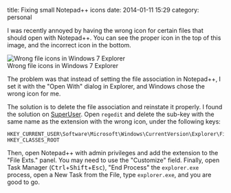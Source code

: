 title:  Fixing small Notepad++ icons
date:   2014-01-11 15:29
category: personal

I was recently annoyed by having the wrong icon for certain files that
should open with Notepad++. <!--more--> You can see the proper icon in the top of
this image, and the incorrect icon in the bottom.

![Wrong file icons in Windows 7 Explorer]({filename}/files/2014/01/wrong_icons.png)<br /> Wrong file icons in Windows 7 Explorer

The problem was that instead of setting the file association in Notepad++,
I set it with the "Open With" dialog in Explorer, and Windows chose the
wrong icon for me.

The solution is to delete the file association and reinstate it properly.
I found the solution on [SuperUser]. Open `regedit` and delete the sub-key
with the same name as the extension with the wrong icon, under the following
keys:

```registry
HKEY_CURRENT_USER\Software\Microsoft\Windows\CurrentVersion\Explorer\FileExts
HKEY_CLASSES_ROOT
```

Then, open Notepad++ with admin privileges and add the extension to the "File Exts."
panel. You may need to use the "Customize" field. Finally, open Task Manager
(<kbd>Ctrl</kbd>+<kbd>Shift</kbd>+<kbd>Esc</kbd>), "End Process" the `explorer.exe`
process, open a New Task from the File, type `explorer.exe`, and you are good to go.

[SuperUser]: http://superuser.com/questions/49615/how-do-you-remove-a-default-program-association-for-file-types-in-windows-7
